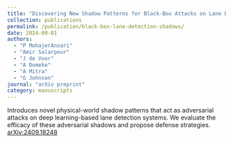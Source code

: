 ```yaml
---
title: "Discovering New Shadow Patterns for Black‑Box Attacks on Lane Detection of Autonomous Vehicles"
collection: publications
permalink: /publication/black-box-lane-detection-shadows/
date: 2024-09-01
authors:
  - "P MohajerAnsari"
  - "Amir Salarpour"
  - "J de Voor"
  - "A Domeke"
  - "A Mitra"
  - "G Johnson"
journal: "arXiv preprint"
category: manuscripts
---
```

Introduces novel physical-world shadow patterns that act as adversarial attacks on deep learning-based lane detection systems. We evaluate the efficacy of these adversarial shadows and propose defense strategies.  
[arXiv:2409.18248](https://arxiv.org/abs/2409.18248)
